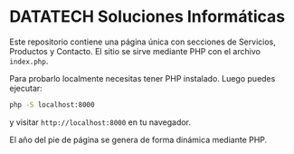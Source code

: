 # DATATECH Soluciones Informáticas

Este repositorio contiene una página única con secciones de Servicios, Productos y Contacto. El sitio se sirve mediante PHP con el archivo `index.php`.

Para probarlo localmente necesitas tener PHP instalado. Luego puedes ejecutar:

```bash
php -S localhost:8000
```

y visitar `http://localhost:8000` en tu navegador.

El año del pie de página se genera de forma dinámica mediante PHP.
